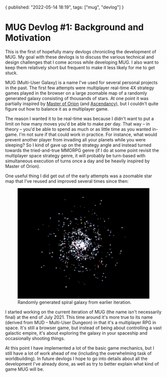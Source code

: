 {
  published: "2022-05-14 18:19",
  tags: ["mug", "devlog"]
}
# MUG Devlog #1: Background and Motivation

This is the first of hopefully many devlogs chronicling the development of MUG. My goal with these devlogs is to discuss the various technical and design challenges that I come across while developing MUG.
I also want to keep them relatively short but frequent to make it less likely for me to get stuck.

MUG (Multi-User Galaxy) is a name I've used for several personal projects in the past. The first few attempts were multiplayer real-time 4X strategy games played in the browser on a large zoomable map of a randomly generated galaxy consisting of thousands of stars. At one point it was partially inspired by [Master of Orion](https://en.wikipedia.org/wiki/Master_of_Orion) (and [Ascendancy](https://en.wikipedia.org/wiki/Ascendancy_(video_game))), but I couldn't quite figure out how to balance it as a multiplayer game.

The reason I wanted it to be real-time was because I didn't want to put a limit on how many moves you'd be able to make per day. That way &ndash; in theory &ndash; you'd be able to spend as much or as little time as you wanted in-game. I'm not sure if that could work in practice. For instance, what would prevent another player from invading all your planets while you were sleeping? So I kind of gave up on the strategy angle and instead turned towards the tried-and-true MMORPG genre (if I do at some point revisit the multiplayer space strategy genre, it will probably be turn-based with simultaneous execution of turns once a day and be heavily inspired by Master of Orion).

One useful thing I did get out of the early attempts was a zoomable star map that I've reused and improved several times since then:

<figure>
<img src="../images/mug/galaxy2.png" />
<figcaption>Randomly generated spiral galaxy from earlier iteration.</figcaption>
</figure>

I started working on the current iteration of MUG (the name isn't necessarily final) at the end of July 2021. This time around it's more true to its name (derived from MUD &ndash; Multi-User Dungeon) in that it's a multiplayer RPG in space. It's still a browser game, but instead of being about controlling a vast galactic empire, it's about exploring the galaxy in your spaceship and occasionally shooting things.

At this point I have implemented a lot of the basic game mechanics, but I still have a lot of work ahead of me (including the overwhelming task of worldbuilding). In future devlogs I hope to go into details about all the development I've already done, as well as try to better explain what kind of game MUG will be.
